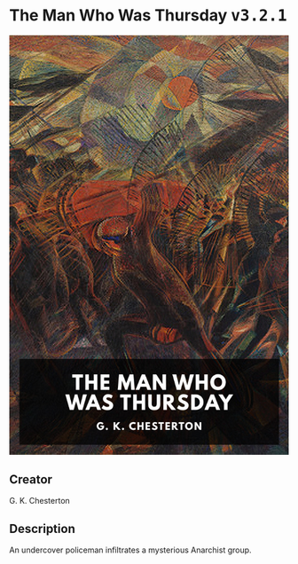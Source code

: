 
# The Man Who Was Thursday <kbd>v3.2.1</kbd>

<center>
  <img src="./cover-1024.jpg"/>
</center>

## Creator
G. K. Chesterton

## Description
An undercover policeman infiltrates a mysterious Anarchist group.
